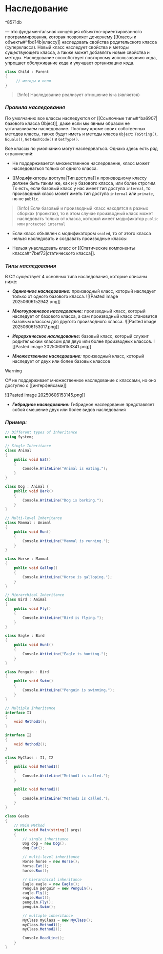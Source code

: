 # **Наследование** 

^8571db

— это фундаментальная концепция объектно-ориентированного программирования, которая позволяет дочернему [[Классы и объекты#^fbd14b|классу]] наследовать свойства родительского класса (суперкласса). Новый класс наследует свойства и методы существующего класса, а также может добавлять новые свойства и методы. Наследование способствует повторному использованию кода, упрощает обслуживание кода и улучшает организацию кода.

```cs
class Child : Parent     
{     
     // методы и поля     
}
```

> [!info]
> Наследование реализует отношение is-a (является)

### *Правила наследования*

По умолчанию все классы наследуются от [[Ссылочные типы#^ba6907|базового класса Object]], даже если мы явным образом не устанавливаем наследование. Поэтому кроме своих собственных методов классы, также будут иметь и методы класса `Object`: 
`ToString()`, `Equals()`, `GetHashCode()` и `GetType()`.

Все классы по умолчанию могут наследоваться. Однако здесь есть ряд ограничений:

- Не поддерживается множественное наследование, класс может наследоваться только от одного класса.

- [[Модификаторы доступа|Тип доступа]] к производному классу должен быть таким же, как и у базового класса, или более строгим. То есть, если базовый класс у нас имеет тип доступа `internal`, то производный класс может иметь тип доступа `internal` или `private`, но не `public`.

> [!info]
> Если базовый и производный класс находятся в разных сборках (проектах), то в этом случае производный класс может наследовать только от класса, который имеет модификатор `public` или `protected internal`
    
- Если класс объявлен с модификатором `sealed`, то от этого класса нельзя наследовать и создавать производные классы

- Нельзя унаследовать класс от [[Статические компоненты класса#^7bef73|статического класса]].

### *Типы наследования*

В C# существует 4 основных типа наследования, которые описаны ниже:

- ***Одиночное наследование:*** производный класс, который наследует только от одного базового класса.
![[Pasted image 20250606152942.png]]

- ***Многоуровневое наследование:*** производный класс, который наследует от базового класса, а сам производный класс становится базовым классом для другого производного класса.
![[Pasted image 20250606153017.png]]

- ***Иерархическое наследование:*** базовый класс, который служит родительским классом для двух или более производных классов.
![[Pasted image 20250606153341.png]]
- ***Множественное наследование:*** производный класс, который наследует от двух или более базовых классов
> [!warning]
> C# не поддерживает множественное наследование с классами, но оно доступно с [[интерфейсами]]

![[Pasted image 20250606153145.png]]

- ***Гибридное наследование:*** Гибридное наследование представляет собой смешение двух или более видов наследования

### ***Пример:***

```cs
// Different types of Inheritance
using System;

// Single Inheritance
class Animal 
{
    public void Eat()
    {
        Console.WriteLine("Animal is eating.");
    }
}

class Dog : Animal {
    public void Bark()
    {
        Console.WriteLine("Dog is barking.");
    }
}

// Multi-level Inheritance
class Mammal : Animal 
{
    public void Run()
    {
        Console.WriteLine("Mammal is running.");
    }
}

class Horse : Mammal 
{
    public void Gallop()
    {
        Console.WriteLine("Horse is galloping.");
    }
}

// Hierarchical Inheritance
class Bird : Animal 
{
    public void Fly()
    {
        Console.WriteLine("Bird is flying.");
    }
}

class Eagle : Bird 
{
    public void Hunt()
    {
        Console.WriteLine("Eagle is hunting.");
    }
}

class Penguin : Bird 
{
    public void Swim()
    {
        Console.WriteLine("Penguin is swimming.");
    }
}

// Multiple Inheritance
interface I1 
{
    void Method1();
}

interface I2 
{
    void Method2();
}

class MyClass : I1, I2 
{
    public void Method1()
    {
        Console.WriteLine("Method1 is called.");
    }

    public void Method2()
    {
        Console.WriteLine("Method2 is called.");
    }
}

class Geeks 
{
    // Main Method
    static void Main(string[] args)
    {
        // single inheritance
        Dog dog = new Dog();
        dog.Eat();

        // multi-level inheritance
        Horse horse = new Horse();
        horse.Eat();
        horse.Run();

        // hierarchical inheritance
        Eagle eagle = new Eagle();
        Penguin penguin = new Penguin();
        eagle.Fly();
        eagle.Hunt();
        penguin.Fly();
        penguin.Swim();

        // multiple inheritance
        MyClass myClass = new MyClass();
        myClass.Method1();
        myClass.Method2();

        Console.ReadLine();
    }
}
```
